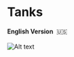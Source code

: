 # Tanks

<b>English Version</b>&nbsp;&nbsp;:us:<br><br>
![Alt text](https://github.com/vpluma/vinsonjustjava/blob/master/screenshots/english_unfilled_version.png "English Unfilled Version")
